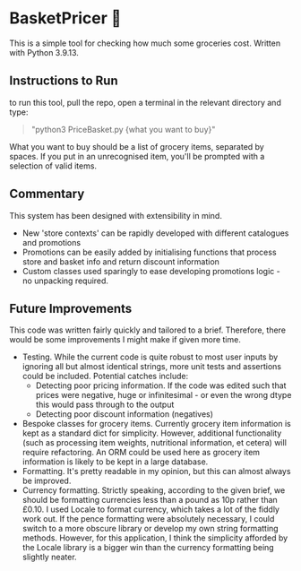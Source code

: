 # BasketPricer :shopping_cart:
This is a simple tool for checking how much some groceries cost. Written with Python 3.9.13.

## Instructions to Run
to run this tool, pull the repo, open a terminal in the relevant directory and type:
>"python3 PriceBasket.py {what you want to buy}"

What you want to buy should be a list of grocery items, separated by spaces. If you put in an unrecognised item, you'll be prompted with a selection of valid items.

## Commentary
This system has been designed with extensibility in mind.
- New 'store contexts' can be rapidly developed with different catalogues and promotions
- Promotions can be easily added by initialising functions that process store and basket info and return discount information
- Custom classes used sparingly to ease developing promotions logic - no unpacking required.

## Future Improvements
This code was written fairly quickly and tailored to a brief. Therefore, there would be some improvements I might make if given more time.
- Testing. While the current code is quite robust to most user inputs by ignoring all but almost identical strings, more unit tests and assertions could be included. Potential catches include:
    - Detecting poor pricing information. If the code was edited such that prices were negative, huge or infinitesimal - or even the wrong dtype this would pass through to the output
    - Detecting poor discount information (negatives)
- Bespoke classes for grocery items. Currently grocery item information is kept as a standard dict for simplicity. However, additional functionality (such as processing item weights, nutritional information, et cetera) will require refactoring. An ORM could be used here as grocery item information is likely to be kept in a large database.
- Formatting. It's pretty readable in my opinion, but this can almost always be improved.
- Currency formatting. Strictly speaking, according to the given brief, we should be formatting currencies less than a pound as 10p rather than £0.10. I used Locale to format currency, which takes a lot of the fiddly work out. If the pence formatting were absolutely necessary, I could switch to a more obscure library or develop my own string formatting methods. However, for this application, I think the simplicity afforded by the Locale library is a bigger win than the currency formatting being slightly neater.